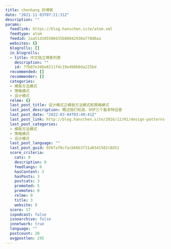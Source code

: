 ```yaml
---
title: chenhang 的博客
date: "2021-11-03T07:21:31Z"
description: ""
params:
  feedlink: https://blog.hanschen.site/atom.xml
  feedtype: atom
  feedid: 2aa51d105500435b86042930a778d6aa
  websites: {}
  blogrolls: []
  in_blogrolls:
  - title: 中文独立博客列表
    description: ""
    id: 7fb87e348a8211f4c19e4b0b0da225bd
  recommended: []
  recommender: []
  categories:
  - 模板方法模式
  - 策略模式
  - 设计模式
  relme: {}
  last_post_title: 设计模式之模板方法模式和策略模式
  last_post_description: 概述我们知道，OOP三个基本特征是
  last_post_date: "2022-03-04T03:40:41Z"
  last_post_link: http://blog.hanschen.site/2016/12/01/design-patterns-template-and-strategy/
  last_post_categories:
  - 模板方法模式
  - 策略模式
  - 设计模式
  last_post_language: ""
  last_post_guid: 026faf8cfacb66b3f31a8341582c8d51
  score_criteria:
    cats: 0
    description: 0
    feedlangs: 0
    hasContent: 3
    hasPosts: 3
    postcats: 3
    promoted: 5
    promotes: 0
    relme: 0
    title: 3
    website: 0
  score: 17
  ispodcast: false
  isnoarchive: false
  innetwork: true
  language: ""
  postcount: 20
  avgpostlen: 245
---
```

